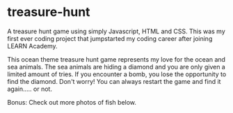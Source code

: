 # treasure-hunt
A treasure hunt game using simply Javascript, HTML and CSS. This was my first ever coding project that jumpstarted my coding career after joining LEARN Academy. 

This ocean theme treasure hunt game represents my love for the ocean and sea animals. The sea animals are hiding a diamond and you are only given a limited amount of tries. If you encounter a bomb, you lose the opportunity to find the diamond. Don't worry! You can always restart the game and find it again..... or not. 

Bonus: Check out more photos of fish below.